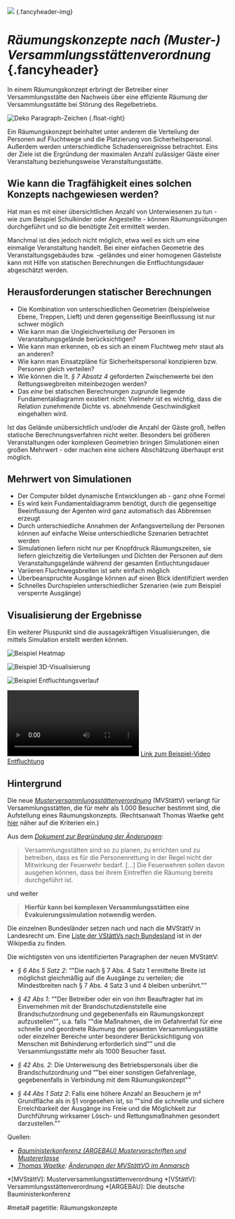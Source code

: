 ![](/img/accurate-bild-start.jpg) {.fancyheader-img}
# *Räumungskonzepte nach (Muster-)&#8203;Versammlungs&shy;stätten&shy;verordnung* {.fancyheader}


In einem Räumungskonzept erbringt der Betreiber einer Versammlungsstätte den Nachweis über eine effiziente Räumung der Versammlungsstätte bei Störung des Regelbetriebs.

![Deko Paragraph-Zeichen](img/paragraph.png) {.float-right}

Ein Räumungskonzept beinhaltet unter anderem die Verteilung der Personen auf Fluchtwege und die Platzierung von Sicherheitspersonal.
Außerdem werden unterschiedliche Schadensereignisse betrachtet.
Eins der Ziele ist die Ergründung der maximalen Anzahl zulässiger Gäste einer Veranstaltung beziehungsweise Veranstaltungsstätte.

## Wie kann die Tragfähigkeit eines solchen Konzepts nachgewiesen werden?

Hat man es mit einer übersichtlichen Anzahl von Unterwiesenen zu tun - wie zum Beispiel Schulkinder oder Angestellte - können Räumungsübungen durchgeführt und so die benötigte Zeit ermittelt werden.

Manchmal ist dies jedoch nicht möglich, etwa weil es sich um eine einmalige Veranstaltung handelt.
Bei einer einfachen Geometrie des Veranstaltungsgebäudes bzw. -geländes und einer homogenen Gästeliste kann mit Hilfe von statischen Berechnungen die Entfluchtungsdauer abgeschätzt werden.


## Herausforderungen statischer Berechnungen

- Die Kombination von unterschiedlichen Geometrien (beispielweise Ebene, Treppen, Lieft) und deren gegenseitige Beeinflussung ist nur schwer möglich
- Wie kann man die Ungleichverteilung der Personen im Veranstaltungsgelände berücksichtigen?
- Wie kann man erkennen, ob es sich an einem Fluchtweg mehr staut als an anderen?
- Wie kann man Einsatzpläne für Sicherheitspersonal konzipieren bzw. Personen gleich verteilen?
- Wie können die lt. <cite href="MVStaettV">§ 7 Absatz 4</cite> geforderten Zwischenwerte bei den Rettungswegbreiten miteinbezogen werden?
- Das *eine* bei statischen Berechnungen zugrunde liegende Fundamentaldiagramm existiert nicht: Vielmehr ist es wichtig, dass die Relation zunehmende Dichte vs. abnehmende Geschwindigkeit eingehalten wird.


Ist das Gelände unübersichtlich und/oder die Anzahl der Gäste groß, helfen statische Berechnungsverfahren nicht weiter.
Besonders bei größeren Veranstaltungen oder komplexen Geometrien bringen Simulationen einen großen Mehrwert - oder machen eine sichere Abschätzung überhaupt erst möglich.

## Mehrwert von Simulationen

- Der Computer bildet dynamische Entwicklungen ab - ganz ohne Formel
- Es wird kein Fundamentaldiagramm benötigt, durch die gegenseitige Beeinflussung der Agenten wird ganz automatisch das Abbremsen erzeugt
- Durch unterschiedliche Annahmen der Anfangsverteilung der Personen können auf einfache Weise unterschiedliche Szenarien betrachtet werden
- Simulationen liefern nicht nur per Knopfdruck Räumungszeiten, sie liefern gleichzeitig die Verteilungen und Dichten der Personen auf dem Veranstaltungsgelände während der gesamten Entluchtungsdauer
- Variieren Fluchtwegsbreiten ist sehr einfach möglich
- Überbeanspruchte Ausgänge können auf einen Blick identifiziert werden
- Schnelles Durchspielen unterschiedlicher Szenarien (wie zum Beispiel versperrte Ausgänge)


## Visualisierung der Ergebnisse

Ein weiterer Pluspunkt sind die aussagekräftigen Visualisierungen, die mittels Simulation erstellt werden können.

![Beispiel Heatmap](img/raeumungskonzepte/heatmap-cds.png "Beispiel Heatmap")

![Beispiel 3D-Visualisierung](img/raeumungskonzepte/office_v1.jpg "Beispiel 3D-Visualisierung")

![Beispiel Entfluchtungsverlauf](img/raeumungskonzepte/entfluchtungsverlauf.png "Beispiel Entfluchtungsverlauf")

<video src="img/raeumungskonzepte/entfluchtung.mp4" controls></video>
[Link zum Beispiel-Video Entfluchtung](img/raeumungskonzepte/entfluchtung.mp4)

## Hintergrund

Die neue <cite id="MVStaettV">[Musterversammlungsstättenverordnung](http://www.bauministerkonferenz.de/IndexSearch.aspx?method=get&File=b8a84yy3y8b984808abb4yb8y9ya8ayyb9y884b94ya2a0a149aaa0a2ay49aaa0a3484b80b8y00tlswan1sun2g2ixhrm4yngi)</cite> (MVStättV) verlangt für Versammlungsstätten, die für mehr als 1.000 Besucher bestimmt sind, die Aufstellung eines Räumungskonzepts.
(Rechtsanwalt Thomas Waetke geht [hier](http://www.eventfaq.de/24614-wann-ist-ein-raeumungskonzept-erforderlich-und-was-muss-darin-enthalten-sein-teil-1/) näher auf die Kriterien ein.)

Aus dem <cite>[Dokument zur Begründung der Änderungen](http://www.bauministerkonferenz.de/IndexSearch.aspx?method=get&File=b8a84yy3y8b984808abb4yb8y9ya8ayyb9y884b94ya2a0a149aaa4a0494b80b8y00tlswan1sun2g2ixhrm4yngi)</cite>:

> Versammlungsstätten sind so zu planen, zu errichten und zu betreiben, dass es für die Personenrettung in der Regel nicht der Mitwirkung der Feuerwehr bedarf.
> [...]
> Die Feuerwehren sollen davon ausgehen können, dass bei ihrem Eintreffen die Räumung bereits durchgeführt ist.

und weiter

> **Hierfür kann bei komplexen Versammlungsstätten eine Evakuierungssimulation notwendig werden.**

Die einzelnen Bundesländer setzen nach und nach die MVStättV in Landesrecht um.
Eine [Liste der <abbr title="Versammlungsstättenverordnung">VStättV</abbr>s nach Bundesland](http://de.wikipedia.org/wiki/Versammlungsst%C3%A4ttenverordnung#Weblinks) ist in der Wikipedia zu finden.

Die wichtigsten von uns identifizierten Paragraphen der neuen MVStättV:

- <cite href="#MVStaettV">§ 6 Abs 5 Satz 2</cite>: <q>"Die nach § 7 Abs. 4 Satz 1 ermittelte Breite ist möglichst gleichmäßig auf die Ausgänge zu verteilen; die Mindestbreiten nach § 7 Abs. 4 Satz 3 und 4 bleiben unberührt."</q>

- <cite href="#MVStaettV">§ 42 Abs 1</cite>: <q>"Der Betreiber oder ein von ihm Beauftragter hat im Einvernehmen mit der Brandschutzdienststelle eine Brandschutzordnung und gegebenenfalls ein Räumungskonzept aufzustellen"</q>, u.a. falls <q>"die Maßnahmen, die im Gefahrenfall für eine schnelle und geordnete Räumung der gesamten Versammlungsstätte oder einzelner Bereiche unter besonderer Berücksichtigung von Menschen mit Behinderung erforderlich sind"</q> und die Versammlungsstätte mehr als 1000 Besucher fasst.

- <cite href="#MVStaettV">§ 42 Abs. 2</cite>: Die Unterweisung des Betriebspersonals über die Brandschutzordnung und <q>"bei einer sonstigen Gefahrenlage, gegebenenfalls in Verbindung mit dem Räumungskonzept"</q>

- <cite href="#MVStaettV">§ 44 Abs 1 Satz 2</cite>: Falls eine höhere Anzahl an Besuchern je m² Grundfläche als in §1 vorgesehen ist, so <q>"sind die schnelle und sichere Erreichbarkeit der Ausgänge ins Freie und die Möglichkeit zur Durchführung wirksamer Lösch- und Rettungsmaßnahmen gesondert darzustellen."</q>


Quellen:

- <cite>[Bauministerkonferenz (ARGEBAU) Mustervorschriften und Mustererlasse](http://www.bauministerkonferenz.de/verzeichnis.aspx?id=991&o=759O986O991)</cite>
- <cite>[Thomas Waetke](http://schutt-waetke.de/fachanwalt-urheberrecht-medienrecht-thomas-waetke/): [Änderungen der MVStättVO im Anmarsch](http://www.eventfaq.de/10714-aenderungen-der-mvstaettvo-im-anmarsch/)</cite>

<!-- Abkürzungen: -->

*[MVStättV]: Musterversammlungsstättenverordnung
*[VStättV]: Versammlungsstättenverordnung
*[ARGEBAU]: Die deutsche Bauministerkonferenz

#meta#
pagetitle: Räumungskonzepte
